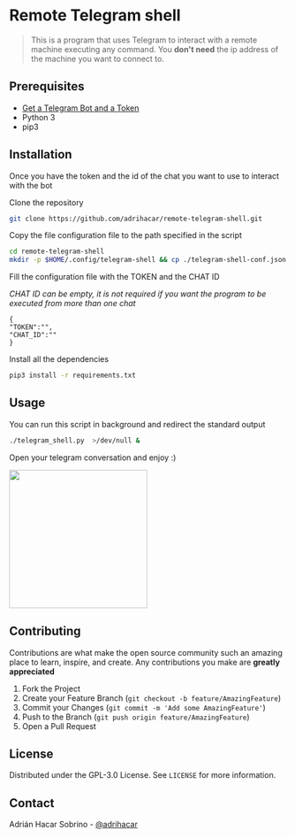 # Remote Telegram shell
> This is a program that uses Telegram to interact with a remote machine executing any command. You **don't need** the ip address of the machine you want to connect to.

## Prerequisites
* [Get a Telegram Bot and a Token](https://core.telegram.org/bots)
* Python 3
* pip3

## Installation
Once you have the token and the id of the chat you want to use to interact with the bot

Clone the repository
```bash
git clone https://github.com/adrihacar/remote-telegram-shell.git
```
Copy the file configuration file to the path specified in the script
```bash
cd remote-telegram-shell
mkdir -p $HOME/.config/telegram-shell && cp ./telegram-shell-conf.json $HOME/.config/telegram-shell
```

Fill the configuration file with the TOKEN and the CHAT ID

*CHAT ID can be empty, it is not required if you want the program to be executed from more than one chat*
```
{
"TOKEN":"",
"CHAT_ID":""
}
```

Install all the dependencies
```bash
pip3 install -r requirements.txt
```

## Usage

You can run this script in background and redirect the standard output
```bash
./telegram_shell.py  >/dev/null &
```
Open your telegram conversation and enjoy :)

[<img src="img/screenshot.jpeg" width="250"/>](img/screenshot.jpeg)


## Contributing

Contributions are what make the open source community such an amazing place to learn, inspire, and create. Any contributions you make are **greatly appreciated**

1. Fork the Project
2. Create your Feature Branch (`git checkout -b feature/AmazingFeature`)
3. Commit your Changes (`git commit -m 'Add some AmazingFeature'`)
4. Push to the Branch (`git push origin feature/AmazingFeature`)
5. Open a Pull Request

## License

Distributed under the GPL-3.0 License. See `LICENSE` for more information.

## Contact

Adrián Hacar Sobrino - [@adrihacar](https://twitter.com/adrihacar)



